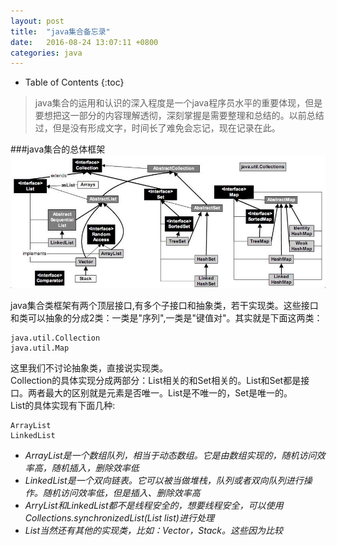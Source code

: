```yaml
---
layout: post
title:	"java集合备忘录"
date:	2016-08-24 13:07:11 +0800
categories:	java
---
```


* Table of Contents
{:toc}

> java集合的运用和认识的深入程度是一个java程序员水平的重要体现，但是要想把这一部分的内容理解透彻，深刻掌握是需要整理和总结的。以前总结过，但是没有形成文字，时间长了难免会忘记，现在记录在此。

###java集合的总体框架
![collectionMap](/image/javaCollection.PNG)

java集合类框架有两个顶层接口,有多个子接口和抽象类，若干实现类。这些接口和类可以抽象的分成2类：一类是"序列",一类是"键值对"。其实就是下面这两类：

	java.util.Collection
	java.util.Map

这里我们不讨论抽象类，直接说实现类。    
Collection的具体实现分成两部分：List相关的和Set相关的。List和Set都是接口。两者最大的区别就是元素是否唯一。List是不唯一的，Set是唯一的。    
List的具体实现有下面几种:
	
	ArrayList
	LinkedList
	
* *ArrayList是一个数组队列，相当于动态数组。它是由数组实现的，随机访问效率高，随机插入，删除效率低*    
* *LinkedList是一个双向链表。它可以被当做堆栈，队列或者双向队列进行操作。随机访问效率低，但是插入、删除效率高*   
* *ArryList和LinkedList都不是线程安全的，想要线程安全，可以使用Collections.synchronizedList(List list)进行处理*
* *List当然还有其他的实现类，比如：Vector，Stack。这些因为比较*


	

